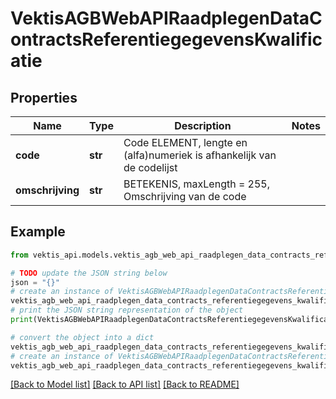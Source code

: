 # VektisAGBWebAPIRaadplegenDataContractsReferentiegegevensKwalificatie



## Properties

Name | Type | Description | Notes
------------ | ------------- | ------------- | -------------
**code** | **str** | Code ELEMENT, lengte en (alfa)numeriek is afhankelijk van de codelijst | 
**omschrijving** | **str** | BETEKENIS, maxLength &#x3D; 255, Omschrijving van de code | 

## Example

```python
from vektis_api.models.vektis_agb_web_api_raadplegen_data_contracts_referentiegegevens_kwalificatie import VektisAGBWebAPIRaadplegenDataContractsReferentiegegevensKwalificatie

# TODO update the JSON string below
json = "{}"
# create an instance of VektisAGBWebAPIRaadplegenDataContractsReferentiegegevensKwalificatie from a JSON string
vektis_agb_web_api_raadplegen_data_contracts_referentiegegevens_kwalificatie_instance = VektisAGBWebAPIRaadplegenDataContractsReferentiegegevensKwalificatie.from_json(json)
# print the JSON string representation of the object
print(VektisAGBWebAPIRaadplegenDataContractsReferentiegegevensKwalificatie.to_json())

# convert the object into a dict
vektis_agb_web_api_raadplegen_data_contracts_referentiegegevens_kwalificatie_dict = vektis_agb_web_api_raadplegen_data_contracts_referentiegegevens_kwalificatie_instance.to_dict()
# create an instance of VektisAGBWebAPIRaadplegenDataContractsReferentiegegevensKwalificatie from a dict
vektis_agb_web_api_raadplegen_data_contracts_referentiegegevens_kwalificatie_from_dict = VektisAGBWebAPIRaadplegenDataContractsReferentiegegevensKwalificatie.from_dict(vektis_agb_web_api_raadplegen_data_contracts_referentiegegevens_kwalificatie_dict)
```
[[Back to Model list]](../README.md#documentation-for-models) [[Back to API list]](../README.md#documentation-for-api-endpoints) [[Back to README]](../README.md)


